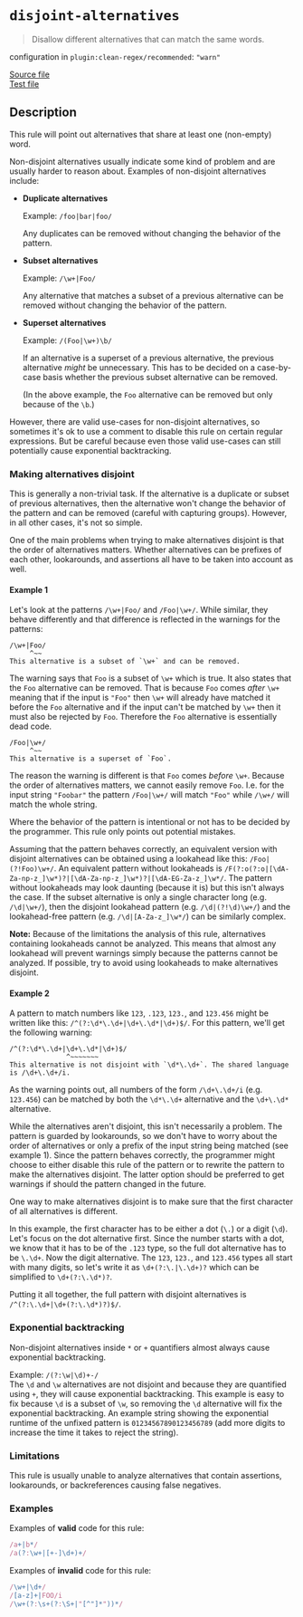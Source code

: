# `disjoint-alternatives`

> Disallow different alternatives that can match the same words.

configuration in `plugin:clean-regex/recommended`: `"warn"`

<!-- prettier-ignore -->
[Source file](https://github.com/RunDevelopment/eslint-plugin-clean-regex/blob/master/lib/rules/disjoint-alternatives.ts) <br> [Test file](https://github.com/RunDevelopment/eslint-plugin-clean-regex/blob/master/tests/lib/rules/disjoint-alternatives.ts)

## Description

This rule will point out alternatives that share at least one (non-empty) word.

Non-disjoint alternatives usually indicate some kind of problem and are usually
harder to reason about. Examples of non-disjoint alternatives include:

-   **Duplicate alternatives**

    Example: `/foo|bar|foo/`

    Any duplicates can be removed without changing the behavior of the pattern.

-   **Subset alternatives**

    Example: `/\w+|Foo/`

    Any alternative that matches a subset of a previous alternative can be
    removed without changing the behavior of the pattern.

-   **Superset alternatives**

    Example: `/(Foo|\w+)\b/`

    If an alternative is a superset of a previous alternative, the previous
    alternative _might_ be unnecessary. This has to be decided on a case-by-case
    basis whether the previous subset alternative can be removed.

    (In the above example, the `Foo` alternative can be removed but only because
    of the `\b`.)

However, there are valid use-cases for non-disjoint alternatives, so sometimes
it's ok to use a comment to disable this rule on certain regular expressions.
But be careful because even those valid use-cases can still potentially cause
exponential backtracking.

### Making alternatives disjoint

This is generally a non-trivial task. If the alternative is a duplicate or
subset of previous alternatives, then the alternative won't change the behavior
of the pattern and can be removed (careful with capturing groups). However, in
all other cases, it's not so simple.

One of the main problems when trying to make alternatives disjoint is that the
order of alternatives matters. Whether alternatives can be prefixes of each
other, lookarounds, and assertions all have to be taken into account as well.

#### Example 1

Let's look at the patterns `/\w+|Foo/` and `/Foo|\w+/`. While similar, they
behave differently and that difference is reflected in the warnings for the
patterns:

```
/\w+|Foo/
     ^~~
This alternative is a subset of `\w+` and can be removed.
```

The warning says that `Foo` is a subset of `\w+` which is true. It also states
that the `Foo` alternative can be removed. That is because `Foo` comes _after_
`\w+` meaning that if the input is `"Foo"` then `\w+` will already have matched
it before the `Foo` alternative and if the input can't be matched by `\w+` then
it must also be rejected by `Foo`. Therefore the `Foo` alternative is
essentially dead code.

```
/Foo|\w+/
     ^~~
This alternative is a superset of `Foo`.
```

The reason the warning is different is that `Foo` comes _before_ `\w+`. Because
the order of alternatives matters, we cannot easily remove `Foo`. I.e. for the
input string `"Foobar"` the pattern `/Foo|\w+/` will match `"Foo"` while `/\w+/`
will match the whole string.

Where the behavior of the pattern is intentional or not has to be decided by the
programmer. This rule only points out potential mistakes.

Assuming that the pattern behaves correctly, an equivalent version with disjoint
alternatives can be obtained using a lookahead like this: `/Foo|(?!Foo)\w+/`. An
equivalent pattern without lookaheads is
`/F(?:o(?:o|[\dA-Za-np-z_]\w*)?|[\dA-Za-np-z_]\w*)?|[\dA-EG-Za-z_]\w*/`. The
pattern without lookaheads may look daunting (because it is) but this isn't
always the case. If the subset alternative is only a single character long (e.g.
`/\d|\w+/`), then the disjoint lookahead pattern (e.g. `/\d|(?!\d)\w+/`) and the
lookahead-free pattern (e.g. `/\d|[A-Za-z_]\w*/`) can be similarly complex.

**Note:** Because of the limitations the analysis of this rule, alternatives
containing lookaheads cannot be analyzed. This means that almost any lookahead
will prevent warnings simply because the patterns cannot be analyzed. If
possible, try to avoid using lookaheads to make alternatives disjoint.

#### Example 2

A pattern to match numbers like `123`, `.123`, `123.`, and `123.456` might be
written like this: `/^(?:\d*\.\d+|\d+\.\d*|\d+)$/`. For this pattern, we'll get
the following warning:

```
/^(?:\d*\.\d+|\d+\.\d*|\d+)$/
              ^~~~~~~~
This alternative is not disjoint with `\d*\.\d+`. The shared language is /\d+\.\d+/i.
```

As the warning points out, all numbers of the form `/\d+\.\d+/i` (e.g.
`123.456`) can be matched by both the `\d*\.\d+` alternative and the `\d+\.\d*`
alternative.

While the alternatives aren't disjoint, this isn't necessarily a problem. The
pattern is guarded by lookarounds, so we don't have to worry about the order of
alternatives or only a prefix of the input string being matched (see example 1).
Since the pattern behaves correctly, the programmer might choose to either
disable this rule of the pattern or to rewrite the pattern to make the
alternatives disjoint. The latter option should be preferred to get warnings if
should the pattern changed in the future.

One way to make alternatives disjoint is to make sure that the first character
of all alternatives is different.

In this example, the first character has to be either a dot (`\.`) or a digit
(`\d`). Let's focus on the dot alternative first. Since the number starts with a
dot, we know that it has to be of the `.123` type, so the full dot alternative
has to be `\.\d+`. Now the digit alternative. The `123`, `123.`, and `123.456`
types all start with many digits, so let's write it as `\d+(?:\.|\.\d+)?` which
can be simplified to `\d+(?:\.\d*)?`.

Putting it all together, the full pattern with disjoint alternatives is
`/^(?:\.\d+|\d+(?:\.\d*)?)$/`.

### Exponential backtracking

Non-disjoint alternatives inside `*` or `+` quantifiers almost always cause
exponential backtracking.

Example: `/(?:\w|\d)+-/`<br> The `\d` and `\w` alternatives are not disjoint and
because they are quantified using `+`, they will cause exponential backtracking.
This example is easy to fix because `\d` is a subset of `\w`, so removing the
`\d` alternative will fix the exponential backtracking. An example string
showing the exponential runtime of the unfixed pattern is `01234567890123456789`
(add more digits to increase the time it takes to reject the string).

### Limitations

This rule is usually unable to analyze alternatives that contain assertions,
lookarounds, or backreferences causing false negatives.

### Examples

Examples of **valid** code for this rule:

<!-- prettier-ignore -->
```js
/a+|b*/
/a(?:\w+|[+-]\d+)+/
```

Examples of **invalid** code for this rule:

<!-- prettier-ignore -->
```js
/\w+|\d+/
/[a-z]+|FOO/i
/\w+(?:\s+(?:\S+|"[^"]*"))*/
```
